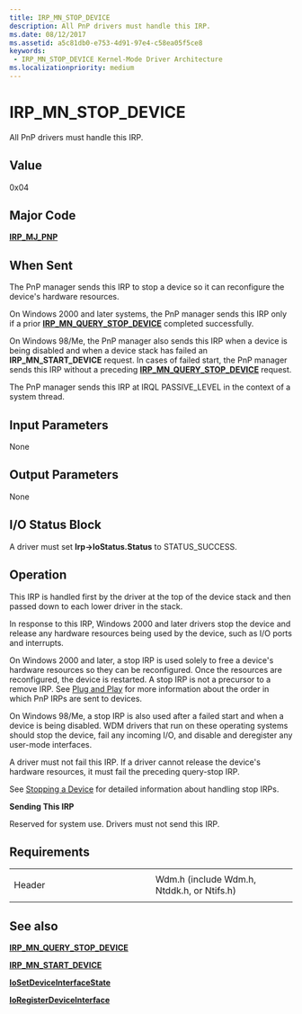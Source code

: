 ```yaml
---
title: IRP_MN_STOP_DEVICE
description: All PnP drivers must handle this IRP.
ms.date: 08/12/2017
ms.assetid: a5c81db0-e753-4d91-97e4-c58ea05f5ce8
keywords:
 - IRP_MN_STOP_DEVICE Kernel-Mode Driver Architecture
ms.localizationpriority: medium
---
```


# IRP\_MN\_STOP\_DEVICE


All PnP drivers must handle this IRP.

## Value

0x04

Major Code
----------

[**IRP\_MJ\_PNP**](irp-mj-pnp.md)

When Sent
---------

The PnP manager sends this IRP to stop a device so it can reconfigure the device's hardware resources.

On Windows 2000 and later systems, the PnP manager sends this IRP only if a prior [**IRP\_MN\_QUERY\_STOP\_DEVICE**](irp-mn-query-stop-device.md) completed successfully.

On Windows 98/Me, the PnP manager also sends this IRP when a device is being disabled and when a device stack has failed an **IRP\_MN\_START\_DEVICE** request. In cases of failed start, the PnP manager sends this IRP without a preceding [**IRP\_MN\_QUERY\_STOP\_DEVICE**](irp-mn-query-stop-device.md) request.

The PnP manager sends this IRP at IRQL PASSIVE\_LEVEL in the context of a system thread.

## Input Parameters


None

## Output Parameters


None

## I/O Status Block


A driver must set **Irp-&gt;IoStatus.Status** to STATUS\_SUCCESS.

Operation
---------

This IRP is handled first by the driver at the top of the device stack and then passed down to each lower driver in the stack.

In response to this IRP, Windows 2000 and later drivers stop the device and release any hardware resources being used by the device, such as I/O ports and interrupts.

On Windows 2000 and later, a stop IRP is used solely to free a device's hardware resources so they can be reconfigured. Once the resources are reconfigured, the device is restarted. A stop IRP is not a precursor to a remove IRP. See [Plug and Play](https://docs.microsoft.com/windows-hardware/drivers/kernel/implementing-plug-and-play) for more information about the order in which PnP IRPs are sent to devices.

On Windows 98/Me, a stop IRP is also used after a failed start and when a device is being disabled. WDM drivers that run on these operating systems should stop the device, fail any incoming I/O, and disable and deregister any user-mode interfaces.

A driver must not fail this IRP. If a driver cannot release the device's hardware resources, it must fail the preceding query-stop IRP.

See [Stopping a Device](./stopping-a-device.md) for detailed information about handling stop IRPs.

**Sending This IRP**

Reserved for system use. Drivers must not send this IRP.

Requirements
------------

<table>
<colgroup>
<col width="50%" />
<col width="50%" />
</colgroup>
<tbody>
<tr class="odd">
<td><p>Header</p></td>
<td>Wdm.h (include Wdm.h, Ntddk.h, or Ntifs.h)</td>
</tr>
</tbody>
</table>

## See also


[**IRP\_MN\_QUERY\_STOP\_DEVICE**](irp-mn-query-stop-device.md)

[**IRP\_MN\_START\_DEVICE**](irp-mn-start-device.md)

[**IoSetDeviceInterfaceState**](/windows-hardware/drivers/ddi/wdm/nf-wdm-iosetdeviceinterfacestate)

[**IoRegisterDeviceInterface**](/windows-hardware/drivers/ddi/wdm/nf-wdm-ioregisterdeviceinterface)

 

